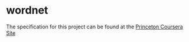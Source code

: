 # wordnet

The specification for this project can be found at the [Princeton Coursera Site](https://coursera.cs.princeton.edu/algs4/assignments/wordnet/specification.php)
